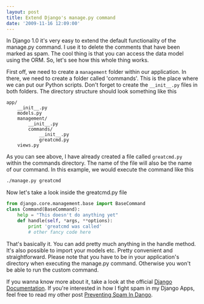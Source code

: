 ```yaml
---
layout: post
title: Extend Django's manage.py command
date: '2009-11-16 12:09:00'
---
```


In Django 1.0 it's very easy to extend the default functionality of the manage.py command.
I use it to delete the comments that have been marked as spam. The cool thing is that you can access the data model using the ORM. So, let's see how this whole thing works.

First off, we need to create a `management` folder within our application. In there, we need to create a folder called 'commands'. This is the place where we can put our Python scripts. Don't forget to create the `__init__.py` files in both folders. The directory structure should look something like this

```
app/
    __init__.py
    models.py
    management/
        __init__.py
        commands/
            __init__.py
            greatcmd.py
    views.py
```

As you can see above, I have already created a file called `greatcmd.py` within the commands directory. The name of the file will also be the name of our command. In this example, we would execute the command like this

```bash
./manage.py greatcmd
```

Now let's take a look inside the greatcmd.py file

```python
from django.core.management.base import BaseCommand
class Command(BaseCommand):
	help = "This doesn't do anything yet"
	def handle(self, *args, **options):
		print 'greatcmd was called'
		# other fancy code here
```

That's basically it. You can add pretty much anything in the handle method. It's also possible to import your models etc. Pretty convenient and straightforward. Please note that you have to be in your application's directory when executing the manage.py command. Otherwise you won't be able to run the custom command.

If you wanna know more about it, take a look at the official [Django Documentation](http://docs.djangoproject.com/en/dev/howto/custom-management-commands/#howto-custom-management-commands). If you're interested in how I fight spam in my Django Apps, feel free to read my other post [Preventing Spam In Dango](/preventing-spam-in-django/).
